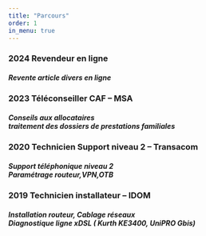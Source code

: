 ```yaml
---
title: "Parcours"
order: 1
in_menu: true
---
```

<section id="CV">
    <h3>2024	Revendeur en ligne </h3>
    <h5>Revente article divers en ligne</h5>
    <h3>2023	Téléconseiller CAF – MSA </h3>
    <h5>Conseils aux allocataires <br>
        traitement des dossiers de prestations familiales</h5>
    <h3>2020    Technicien Support niveau 2 – Transacom </h3>
    <h5>Support téléphonique niveau 2 <br>
        Paramétrage routeur,VPN,OTB</h5>
    <h3>2019	Technicien installateur – IDOM </h3>
    <h5>Installation routeur, Cablage réseaux<br>
        Diagnostique ligne xDSL ( Kurth KE3400, UniPRO Gbis)</h5>
  
  </section> 